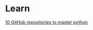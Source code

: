 # Learn
[10 GitHub repositories to master python](https://www.kdnuggets.com/10-github-repositories-to-master-python)
